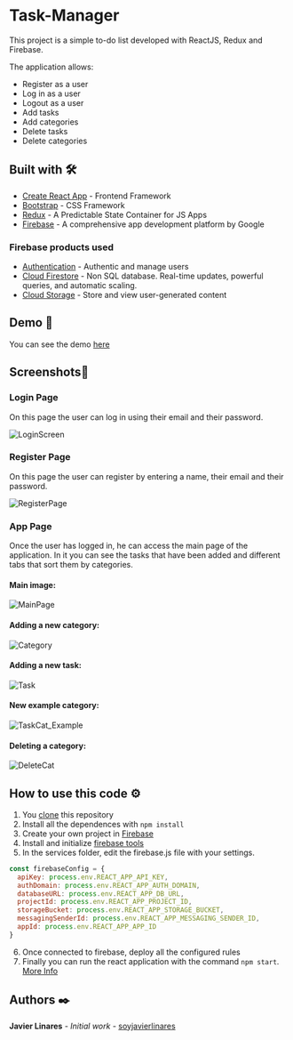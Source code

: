# Task-Manager

This project is a simple to-do list developed with ReactJS, Redux and Firebase.

The application allows:
- Register as a user
- Log in as a user
- Logout as a user
- Add tasks
- Add categories
- Delete tasks
- Delete categories

## Built with 🛠️

* [Create React App](https://facebook.github.io/create-react-app/docs/getting-started) - Frontend Framework 
* [Bootstrap](https://getbootstrap.com/) - CSS Framework
* [Redux](https://redux.js.org/) - A Predictable State Container for JS Apps
* [Firebase](https://rometools.github.io/rome/) - A comprehensive app
development platform by Google

### Firebase products used

* [Authentication](https://firebase.google.com/docs/auth) - Authentic and manage users
* [Cloud Firestore](https://firebase.google.com/docs/firestore) - Non SQL database. Real-time updates, powerful queries, and automatic scaling.
* [Cloud Storage](https://firebase.google.com/docs/storage) - Store and view user-generated content


## Demo 🚀
You can see the demo [here](special-task-manager.netlify.app) 

## Screenshots📌

### Login Page

On this page the user can log in using their email and their password.

![LoginScreen](https://github.com/user-attachments/assets/d9f75829-eb2e-49cc-81ec-b8f3acc19457)



### Register Page

On this page the user can register by entering a name, their email and their password.

![RegisterPage](https://github.com/user-attachments/assets/5b1003bb-c7e7-48e9-85a3-befe2ce59022)


### App Page

Once the user has logged in, he can access the main page of the application. In it you can see the tasks that have been added and different tabs that sort them by categories.

#### Main image:

![MainPage](https://github.com/user-attachments/assets/c6bc9d80-d531-4e85-b8e4-6bba147123f7)


#### Adding a new category:

![Category](https://github.com/user-attachments/assets/ace8bcfd-3c9a-48d9-a994-0feedea19ae2)


#### Adding a new task:

![Task](https://github.com/user-attachments/assets/06bb25b4-355c-4e3e-af37-cd3b2e220c04)


#### New example category:

![TaskCat_Example](https://github.com/user-attachments/assets/22b51564-5250-4053-a6b6-d21332a65242)


#### Deleting a category:

![DeleteCat](https://github.com/user-attachments/assets/9b549cd6-0a56-4243-b688-7814e2b3c175)




## How to use this code ⚙️

1. You [clone](https://help.github.com/en/github/creating-cloning-and-archiving-repositories/cloning-a-repository) this repository 
2. Install all the dependences with `npm install`
3. Create your own project in [Firebase](https://firebase.google.com/docs/web/setup)
4. Install and initialize [firebase tools](https://firebase.google.com/docs/cli)
5. In the services folder, edit the firebase.js file with your settings.

```javascript
const firebaseConfig = {
  apiKey: process.env.REACT_APP_API_KEY,
  authDomain: process.env.REACT_APP_AUTH_DOMAIN,
  databaseURL: process.env.REACT_APP_DB_URL,
  projectId: process.env.REACT_APP_PROJECT_ID,
  storageBucket: process.env.REACT_APP_STORAGE_BUCKET,
  messagingSenderId: process.env.REACT_APP_MESSAGING_SENDER_ID,
  appId: process.env.REACT_APP_APP_ID
}
```
6. Once connected to firebase, deploy all the configured rules
7. Finally you can run the react application with the command `npm start`. [More Info](https://facebook.github.io/create-react-app/docs/getting-started)




## Authors ✒️
**Javier Linares** - *Initial work* - [soyjavierlinares](https://github.com/soyjavierlinares)

